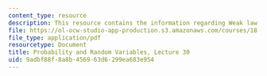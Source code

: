 ```yaml
---
content_type: resource
description: This resource contains the information regarding Weak law of large numbers.
file: https://ol-ocw-studio-app-production.s3.amazonaws.com/courses/18-440-probability-and-random-variables-spring-2014/9adbf88f8a8b456963d6299ea683e954_MIT18_440S14_Lecture30.pdf
file_type: application/pdf
resourcetype: Document
title: Probability and Random Variables, Lecture 30
uid: 9adbf88f-8a8b-4569-63d6-299ea683e954
---
```

